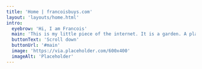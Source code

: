 ```yaml
---
title: 'Home | francoisbuys.com'
layout: 'layouts/home.html'
intro:
  eyebrow: 'Hi, I am Francois'
  main: 'This is my little piece of the internet. It is a garden. A place where I can share and grow. '
  buttonText: 'Scroll down'
  buttonUrl: '#main'
  image: 'https://via.placeholder.com/600x400'
  imageAlt: 'Placeholder'
---
```


